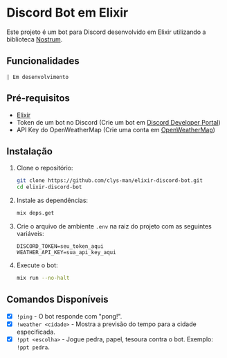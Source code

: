 # Discord Bot em Elixir

Este projeto é um bot para Discord desenvolvido em Elixir utilizando a biblioteca [Nostrum](https://github.com/Kraigie/nostrum).

## Funcionalidades

    | Em desenvolvimento

## Pré-requisitos

- [Elixir](https://elixir-lang.org/install.html)
- Token de um bot no Discord (Crie um bot em [Discord Developer Portal](https://discord.com/developers/applications))
- API Key do OpenWeatherMap (Crie uma conta em [OpenWeatherMap](https://home.openweathermap.org/users/sign_up))

## Instalação

1. Clone o repositório:

   ```bash
   git clone https://github.com/clys-man/elixir-discord-bot.git
   cd elixir-discord-bot
   ```

2. Instale as dependências:

   ```bash
   mix deps.get
   ```

3. Crie o arquivo de ambiente `.env` na raiz do projeto com as seguintes variáveis:

   ```
   DISCORD_TOKEN=seu_token_aqui
   WEATHER_API_KEY=sua_api_key_aqui
   ```

4. Execute o bot:
   ```bash
   mix run --no-halt
   ```

## Comandos Disponíveis

- [x] `!ping` - O bot responde com "pong!".
- [x] `!weather <cidade>` - Mostra a previsão do tempo para a cidade especificada.
- [x] `!ppt <escolha>` - Jogue pedra, papel, tesoura contra o bot. Exemplo: `!ppt pedra`.
